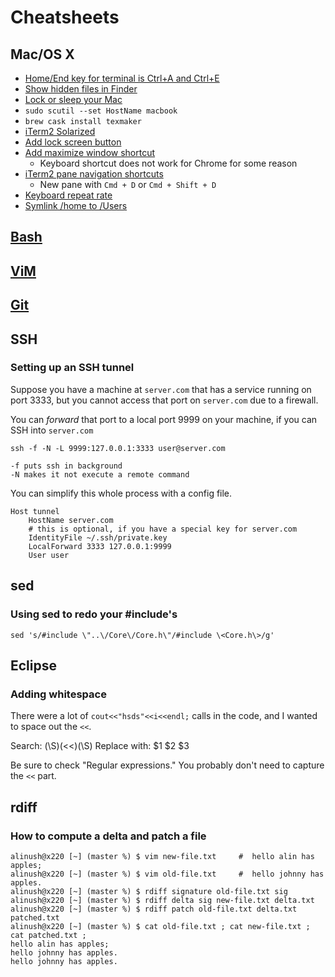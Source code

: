 Cheatsheets
===========

Mac/OS X
--------

 * [Home/End key for terminal is Ctrl+A and Ctrl+E](https://apple.stackexchange.com/questions/71101/how-do-i-make-%E2%8C%98%E2%86%90-and-%E2%8C%98%E2%86%92-work-for-home-end-combo-for-terminal)
 * [Show hidden files in Finder](http://www.tekrevue.com/tip/show-hidden-files-on-mac-os-x/)
 * [Lock or sleep your Mac](http://www.tekrevue.com/tip/the-fastest-way-to-lock-or-sleep-your-screen-in-mac-os-x/)
 * `sudo scutil --set HostName macbook`
 * `brew cask install texmaker`
 * [iTerm2 Solarized](https://github.com/altercation/solarized/tree/master/iterm2-colors-solarized)
 * [Add lock screen button](https://apple.stackexchange.com/questions/95819/mbp-lock-screen-hotkey-without-sleeping)
 * [Add maximize window shortcut](http://osxdaily.com/2013/03/22/5-simple-window-management-keyboard-shortcuts-to-improve-workflow-in-mac-os-x/)
   + Keyboard shortcut does not work for Chrome for some reason
 * [iTerm2 pane navigation shortcuts](https://stackoverflow.com/questions/9246235/iterm2-keyboard-shortcut-split-pane-navigation)
   + New pane with `Cmd + D` or `Cmd + Shift + D`
 * [Keyboard repeat rate](https://stackoverflow.com/questions/4489885/how-can-i-increase-the-cursor-speed-in-terminal)
 * [Symlink /home to /Users](https://apple.stackexchange.com/questions/44058/mac-os-x-how-to-symlink-home-to-users)

[Bash](../bash/)
-------------

[ViM](../vim/)
-----------

[Git](../git/)
-----------

SSH
---

### Setting up an SSH tunnel

Suppose you have a machine at `server.com` that has a service running on port 3333, but you cannot
access that port on `server.com` due to a firewall.

You can _forward_ that port to a local port 9999 on your machine, if you can SSH into `server.com`

    ssh -f -N -L 9999:127.0.0.1:3333 user@server.com

    -f puts ssh in background
    -N makes it not execute a remote command

You can simplify this whole process with a config file.

    Host tunnel
        HostName server.com
        # this is optional, if you have a special key for server.com
        IdentityFile ~/.ssh/private.key
        LocalForward 3333 127.0.0.1:9999
        User user

sed
---

### Using sed to redo your \#include's

    sed 's/#include \"..\/Core\/Core.h\"/#include \<Core.h\>/g' 

Eclipse
-------

### Adding whitespace

There were a lot of `cout<<"hsds"<<i<<endl;` calls in the code, and I
wanted to space out the `<<`.

Search: (\S)(<<)(\S)
Replace with: $1 $2 $3

Be sure to check "Regular expressions." You probably don't need to capture the `<<` part.

rdiff
-----

### How to compute a delta and patch a file

    alinush@x220 [~] (master %) $ vim new-file.txt     #  hello alin has apples;
    alinush@x220 [~] (master %) $ vim old-file.txt     #  hello johnny has apples.
    alinush@x220 [~] (master %) $ rdiff signature old-file.txt sig
    alinush@x220 [~] (master %) $ rdiff delta sig new-file.txt delta.txt
    alinush@x220 [~] (master %) $ rdiff patch old-file.txt delta.txt patched.txt
    alinush@x220 [~] (master %) $ cat old-file.txt ; cat new-file.txt ; cat patched.txt ;
    hello alin has apples;
    hello johnny has apples.
    hello johnny has apples.
